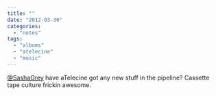 ```yaml
---
title: ""
date: "2012-03-30"
categories: 
  - "notes"
tags: 
  - "albums"
  - "atelecine"
  - "music"
---
```


[@SashaGrey](https://twitter.com/SashaGrey) have aTelecine got any new stuff in the pipeline? Cassette tape culture frickin awesome.

